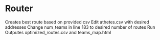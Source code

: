 # Router
Creates best route based on provided csv
Edit athetes.csv with desired addresses
Change num_teams in line 183 to desired number of routes
Run
Outputes optimized_routes.csv and teams_map.html
